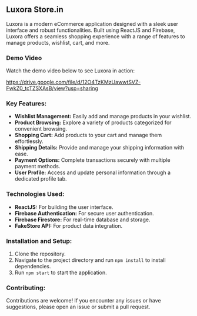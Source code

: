 ## Luxora Store.in

Luxora is a modern eCommerce application designed with a sleek user interface and robust functionalities. Built using ReactJS and Firebase, Luxora offers a seamless shopping experience with a range of features to manage products, wishlist, cart, and more.

### Demo Video
Watch the demo video below to see Luxora in action:

https://drive.google.com/file/d/12O4TzKMzUawwtSVZ-FwkZ0_tcTZSXAsB/view?usp=sharing

### Key Features:
- **Wishlist Management:** Easily add and manage products in your wishlist.
- **Product Browsing:** Explore a variety of products categorized for convenient browsing.
- **Shopping Cart:** Add products to your cart and manage them effortlessly.
- **Shipping Details:** Provide and manage your shipping information with ease.
- **Payment Options:** Complete transactions securely with multiple payment methods.
- **User Profile:** Access and update personal information through a dedicated profile tab.

### Technologies Used:
- **ReactJS:** For building the user interface.
- **Firebase Authentication:** For secure user authentication.
- **Firebase Firestore:** For real-time database and storage.
- **FakeStore API:** For product data integration.

### Installation and Setup:
1. Clone the repository.
2. Navigate to the project directory and run `npm install` to install dependencies.
3. Run `npm start` to start the application.

### Contributing:
Contributions are welcome! If you encounter any issues or have suggestions, please open an issue or submit a pull request.
